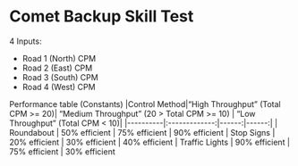 # Comet Backup Skill Test

4 Inputs:

-   Road 1 (North) CPM
-   Road 2 (East) CPM
-   Road 3 (South) CPM
-   Road 4 (West) CPM

Performance table (Constants)
|Control Method|“High Throughput” (Total CPM >= 20)| “Medium Throughput” (20 > Total CPM >= 10) | “Low Throughput” (Total CPM < 10)|
|----------|:-------------:|------:|------:|
| Roundabout | 50% efficient | 75% efficient | 90% efficient
| Stop Signs | 20% efficient | 30% efficient | 40% efficient
| Traffic Lights | 90% efficient | 75% efficient | 30% efficient
